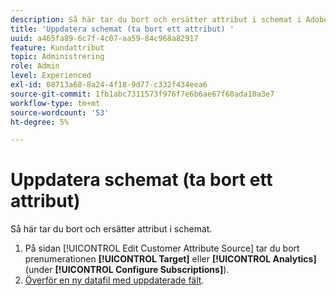```yaml
---
description: Så här tar du bort och ersätter attribut i schemat i Adobe Experience Cloud.
title: 'Uppdatera schemat (ta bort ett attribut) '
uuid: a465fa89-6c7f-4c07-aa59-84c968a82917
feature: Kundattribut
topic: Administrering
role: Admin
level: Experienced
exl-id: 08713a68-8a24-4f18-9d77-c332f434eea6
source-git-commit: 1fb1abc7311573f976f7e6b6ae67f60ada10a3e7
workflow-type: tm+mt
source-wordcount: '53'
ht-degree: 5%

---
```


# Uppdatera schemat (ta bort ett attribut)

Så här tar du bort och ersätter attribut i schemat.

1. På sidan [!UICONTROL Edit Customer Attribute Source] tar du bort prenumerationen **[!UICONTROL Target]** eller **[!UICONTROL Analytics]** (under **[!UICONTROL Configure Subscriptions]**).
1. [Överför en ny datafil med uppdaterade fält](t-crs-usecase.md#task_BCC327B2A0EF4A1BBB2934013AB92B78).
